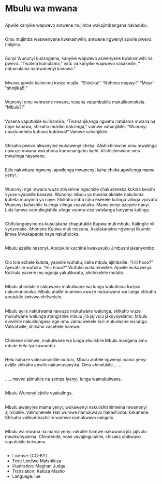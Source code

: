 # Mbulu wa mwana

##
Apwile kanyike wapwevo amwene mujimba wakujimbangana hakasuku.

##
Omu mujimba waswenyene kwakamwihi, amwene ngwenyi apwile pwevo nalijimo.

##
Sonyi Wunonyi kuzangama, kanyike wapwevo aswenyene kwakamwihi na pwevo. “Twatela kumulama,” vatu va kanyike wapwevo vasakwile. “ natumulama namwanenyi kanawa.”

##
Mwana apwile kalinomu kwiza mujila. “Shinjika!” “Nehenu mapayi!” “Meya” “shinjika!!!”

##
Wunonyi omu vamwene mwana, vosena vatumbukile mukulikomokela. “Mbulu?!”

##
Vosena vaputukile kulihamika. “Twahanjikanga ngwetu natulama mwana na naye kanawa, shikaho mukiko natulinga,” vamwe vahanjikile. “Wunonyi navatunehela kuhona kutokwa!” Vamwe vahanjikile.

##
Shikaho pwevo aliwanyine wukawenyi cheka. Alishishimwine omu mwalinga nawuze mwana wakuhona kumonangaho lyehi. Alishishimwine omu mwalinga nayavene.

##
Ejile nakwitava ngwenyi apwilenga mwanenyi kaha cheka apwilenga mama yenyi.

##
Wunonyi nge mwana wuze atwamine ngachize chakuzeneka kukola kenshi vyose vyapwile kanawa. Wunonyi mbulu ya mwana akolele nakuhona kuheta munyima ya naye. Shikaho imba tuhu esekele kulinga vilinga vyavatu Wunonyi kahashile kulinga vilinga vyavatuko. Mama yenyi azeyele nanyi. Lola lumwe vamulingishile alinge vyuma vize vatelanga tunyama kulinga.

##
Chifulunganyino na kusulakana chaputukile Kupwa muli mbulu. Kalingile vili vyosenako. Ahonene Kupwa muli mosena. Asulakanyine ngwenyi likumbi limwe Mwakapanta naye nakuholoka.

##
Mbulu azalile nasonyi. Aputukile kuchina kwakusuku Jimbushi jakanyombo.

##
Olo lola echele kututa, yapwile wufuku, kaha mbulu ajimbalile. “Hiii hooo?” Ayevatilile wufuku. “Hiii hooo?” Wufuku wakumbwilile. Apwile wukawenyi. Kulikula yavene mu ngunja yakulikwata, aholokelele mutulo.

##
Mbulu ahindukile nakuwana mukulwane wa lunga wakuhona kwijiva nakumunonoka. Mbulu atalile mumeso awuze mukulwane wa lunga shikaho aputukile kwivwa chifwelelo.

##
Mbulu ayile nakutwama nawuze mukulwane walunga, shikaho wuze mukulwane walunga atangishile mbulu jila jajivulu jakuyoyelamo. Mbulu evwililile nakulilongesa nge omu vamulwekele kuli mukulwane walunga. Valikafwile, shikaho vasehele hamwe.

##
Chimene chimwe, mukulwane wa lunga ahulishile Mbulu mangana amu mbate helu lya kawumbu.

##
Helu hahaze valezumukilile mutulo, Mbulu alotele ngwenyi mama yenyi avijile shikaho apwile nakumusanyika. Omu ahindukile.......

##
......mavwi ajimukile na sempa lyenyi, lunga wamukulwane.

##
Mbulu Wunonyi ejivile vyakulinga.

##
Mbulu awanyine mama yenyi, wukawenyi nakulishishimwina mwanenyi ajimbalile. Valinonekele Hali wumwe namukwavo hakashimbu kakanene. Shikaho valikumbachilile wumwe namukwavo nangolo.

##
Mbulu wa mwana na mama yenyi vakulile hamwe nakuwana jila jajivulu mwakutwamina. Chindende, vose vavajingulukile, chisaka chikwavo vaputukile kutwama.

##
* License: [CC-BY]
* Text: Lindiwe Matshikiza
* Illustration: Meghan Judge
* Translation: Kaloza Masho
* Language: lue
